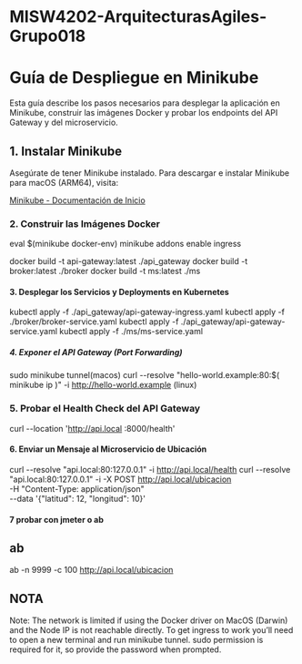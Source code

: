 # MISW4202-ArquitecturasAgiles-Grupo018


# Guía de Despliegue en Minikube

Esta guía describe los pasos necesarios para desplegar la aplicación en Minikube, construir las imágenes Docker y probar los endpoints del API Gateway y del microservicio.

## 1. Instalar Minikube

Asegúrate de tener Minikube instalado. Para descargar e instalar Minikube para macOS (ARM64), visita:

[Minikube - Documentación de Inicio](https://minikube.sigs.k8s.io/docs/start/?arch=%2Fmacos%2Farm64%2Fstable%2Fbinary+download)

### 2. Construir las Imágenes Docker
eval $(minikube docker-env)
minikube addons enable ingress

docker build -t api-gateway:latest ./api_gateway
docker build -t broker:latest ./broker
docker build -t ms:latest ./ms


#### 3. Desplegar los Servicios y Deployments en Kubernetes

kubectl apply -f ./api_gateway/api-gateway-ingress.yaml
kubectl apply -f ./broker/broker-service.yaml
kubectl apply -f ./api_gateway/api-gateway-service.yaml
kubectl apply -f ./ms/ms-service.yaml

##### 4. Exponer el API Gateway (Port Forwarding)
sudo minikube tunnel(macos)
curl --resolve "hello-world.example:80:$( minikube ip )" -i http://hello-world.example  (linux)

### 5. Probar el Health Check del API Gateway
curl --location 'http://api.local :8000/health'


#### 6. Enviar un Mensaje al Microservicio de Ubicación
curl --resolve "api.local:80:127.0.0.1" -i http://api.local/health
curl --resolve "api.local:80:127.0.0.1" -i -X POST http://api.local/ubicacion \
  -H "Content-Type: application/json" \
  --data '{"latitud": 12, "longitud": 10}'


#### 7 probar con jmeter o ab
## ab
ab -n 9999 -c 100 http://api.local/ubicacion



## NOTA 
Note:
The network is limited if using the Docker driver on MacOS (Darwin) and the Node IP is not reachable directly. To get ingress to work you’ll need to open a new terminal and run minikube tunnel.
sudo permission is required for it, so provide the password when prompted.